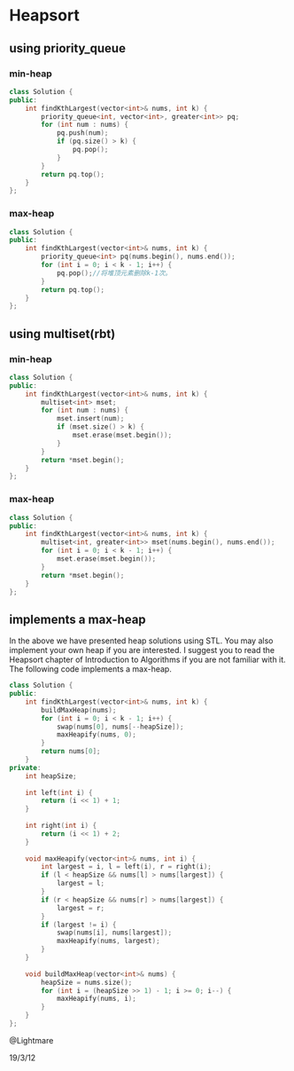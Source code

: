 # Heapsort
## using priority_queue
### min-heap  
```cpp
class Solution {
public:
    int findKthLargest(vector<int>& nums, int k) {
        priority_queue<int, vector<int>, greater<int>> pq;
        for (int num : nums) {
            pq.push(num);
            if (pq.size() > k) {
                pq.pop();
            }
        }
        return pq.top();
    }
};
```
### max-heap
```cpp
class Solution {
public:
    int findKthLargest(vector<int>& nums, int k) {
        priority_queue<int> pq(nums.begin(), nums.end());
        for (int i = 0; i < k - 1; i++) {
            pq.pop();//将堆顶元素删除k-1次。
        }
        return pq.top();
    }
};
```
## using multiset(rbt)
### min-heap
```cpp
class Solution {
public:
    int findKthLargest(vector<int>& nums, int k) {
        multiset<int> mset;
        for (int num : nums) {
            mset.insert(num);
            if (mset.size() > k) {
                mset.erase(mset.begin());
            }
        }
        return *mset.begin();
    }
};
```
### max-heap
```cpp
class Solution {
public:
    int findKthLargest(vector<int>& nums, int k) {
        multiset<int, greater<int>> mset(nums.begin(), nums.end());
        for (int i = 0; i < k - 1; i++) {
            mset.erase(mset.begin());
        }
        return *mset.begin();
    }
};
```
## implements a max-heap
In the above we have presented heap solutions using STL. You may also implement your own heap if you are interested. I suggest you to read the Heapsort chapter of Introduction to Algorithms if you are not familiar with it. The following code implements a max-heap.
```cpp
class Solution {
public:
    int findKthLargest(vector<int>& nums, int k) {
        buildMaxHeap(nums);
        for (int i = 0; i < k - 1; i++) {
            swap(nums[0], nums[--heapSize]);
            maxHeapify(nums, 0);
        }
        return nums[0];
    }
private:
    int heapSize;
    
    int left(int i) {
        return (i << 1) + 1;
    }
    
    int right(int i) {
        return (i << 1) + 2;
    }
    
    void maxHeapify(vector<int>& nums, int i) {
        int largest = i, l = left(i), r = right(i);
        if (l < heapSize && nums[l] > nums[largest]) {
            largest = l;
        }
        if (r < heapSize && nums[r] > nums[largest]) {
            largest = r;
        }
        if (largest != i) {
            swap(nums[i], nums[largest]);
            maxHeapify(nums, largest);
        }
    }
    
    void buildMaxHeap(vector<int>& nums) {
        heapSize = nums.size();
        for (int i = (heapSize >> 1) - 1; i >= 0; i--) {
            maxHeapify(nums, i);
        }
    }
};
```



@Lightmare

19/3/12